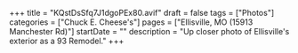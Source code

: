 +++
title = "KQstDsSfq7J1dgoPEx80.avif"
draft = false
tags = ["Photos"]
categories = ["Chuck E. Cheese's"]
pages = ["Ellisville, MO (15913 Manchester Rd)"]
startDate = ""
description = "Up closer photo of Ellisville's exterior as a 93 Remodel."
+++

